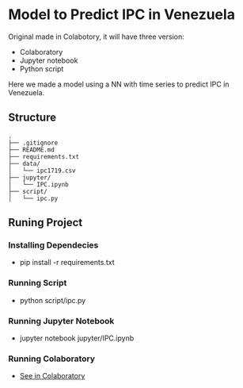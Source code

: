 # Model to Predict IPC in Venezuela

Original made in Colabotory, it will have three version:

* Colaboratory
* Jupyter notebook
* Python script

Here we made a model using a NN with time series to predict IPC in Venezuela.

## Structure

```
.
├── .gitignore 
├── README.md
├── requirements.txt
├── data/
│   └── ipc1719.csv
├── jupyter/
│   └── IPC.ipynb
├── script/
│   └── ipc.py
```

## Runing Project

### Installing Dependecies

* pip install -r requirements.txt

### Running Script

* python script/ipc.py

### Running Jupyter Notebook

* jupyter notebook jupyter/IPC.ipynb

### Running Colaboratory

* [See in Colaboratory](https://colab.research.google.com/drive/1jzdlNlhWXPiVY0dQ6Vj7XqoaYhxswP7r?usp=sharing)
